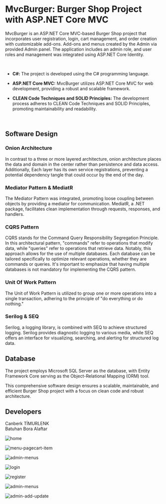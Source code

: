 # MvcBurger: Burger Shop Project with ASP.NET Core MVC

MvcBurger is an ASP.NET Core MVC-based Burger Shop project that incorporates user registration, login, cart management, and order creation with customizable add-ons. Add-ons and menus created by the Admin via provided Admin panel. The application includes an admin role, and user roles and management was integrated using ASP.NET Core Identity.

<br>

- **C#:** The project is developed using the C# programming language.

- **ASP.NET Core MVC:** MvcBurger utilizes ASP.NET Core MVC for web development, providing a robust and scalable framework.

- **CLEAN Code Techniques and SOLID Principles:** The development process adheres to CLEAN Code Techniques and SOLID Principles, promoting maintainability and readability.

<br>

## Software Design

### Onion Architecture

In contrast to a three or more layered architecture, onion architecture places the data and domain in the center rather than persistence and data access. Additionally, Each layer has its own service registrations, preventing a potential dependency tangle that could occur by the end of the day.

### Mediator Pattern & MediatR

The Mediator Pattern was integrated, promoting loose coupling between objects by providing a mediator for communication. MediatR, a .NET package, facilitates clean implementation through requests, responses, and handlers.

### CQRS Pattern

CQRS stands for the Command Query Responsibility Segregation Principle. In this architectural pattern, "commands" refer to operations that modify data, while "queries" refer to operations that retrieve data. Notably, this approach allows for the use of multiple databases. Each database can be tailored specifically to optimize relevant operations, whether they are commands or queries. It's important to emphasize that having multiple databases is not mandatory for implementing the CQRS pattern.

### Unit Of Work Pattern

The Unit of Work Pattern is utilized to group one or more operations into a single transaction, adhering to the principle of "do everything or do nothing."

### Serilog & SEQ

Serilog, a logging library, is combined with SEQ to achieve structured logging. Serilog provides diagnostic logging to various media, while SEQ offers an interface for visualizing, searching, and alerting for structured log data.

## Database

The project employs Microsoft SQL Server as the database, with Entity Framework Core serving as the Object-Relational Mapping (ORM) tool.

This comprehensive software design ensures a scalable, maintainable, and efficient Burger Shop project with a focus on clean code and robust architecture.

## Developers
Canberk TİMURLENK <br>
Batuhan Bora Alaftar

![home](https://github.com/CanberkTimurlenk/MvcBurger/assets/18058846/5bfc820a-5d7c-47e1-9495-ef919ad6e5fe)

![menu-pagecart-item](https://github.com/CanberkTimurlenk/MvcBurger/assets/18058846/300e188c-0cd7-49b0-ac1e-0b1fbd4b4326)

![admin-menus](https://github.com/CanberkTimurlenk/MvcBurger/assets/18058846/7df6deca-6594-43c4-86de-aeaa85f71029)

![login](https://github.com/CanberkTimurlenk/MvcBurger/assets/18058846/71eb4c07-1b2d-4911-83c8-ff51e3daf697)

![register](https://github.com/CanberkTimurlenk/MvcBurger/assets/18058846/600fc650-6484-4486-81f5-2d2b1b615158)

![admin-menus](https://github.com/CanberkTimurlenk/MvcBurger/assets/18058846/9a0108f3-a4c2-4be0-8fc3-76f9edae23b0)

![admin-add-update](https://github.com/CanberkTimurlenk/MvcBurger/assets/18058846/4b5e27ea-6636-41b2-b0bd-b3fcb29c5ea8)

